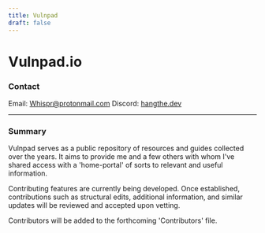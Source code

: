 ```yaml
---
title: Vulnpad
draft: false
---
```

# Vulnpad.io

### Contact

Email: Whispr@protonmail.com
Discord: [hangthe.dev](https://discord.com/users/hangthe.dev)
___
### Summary

Vulnpad serves as a public repository of resources and guides collected over the years. It aims to provide me and a few others with whom I've shared access with a 'home-portal' of sorts to relevant and useful information.

Contributing features are currently being developed. Once established, contributions such as structural edits, additional information, and similar updates will be reviewed and accepted upon vetting.

Contributors will be added to the forthcoming 'Contributors' file.

